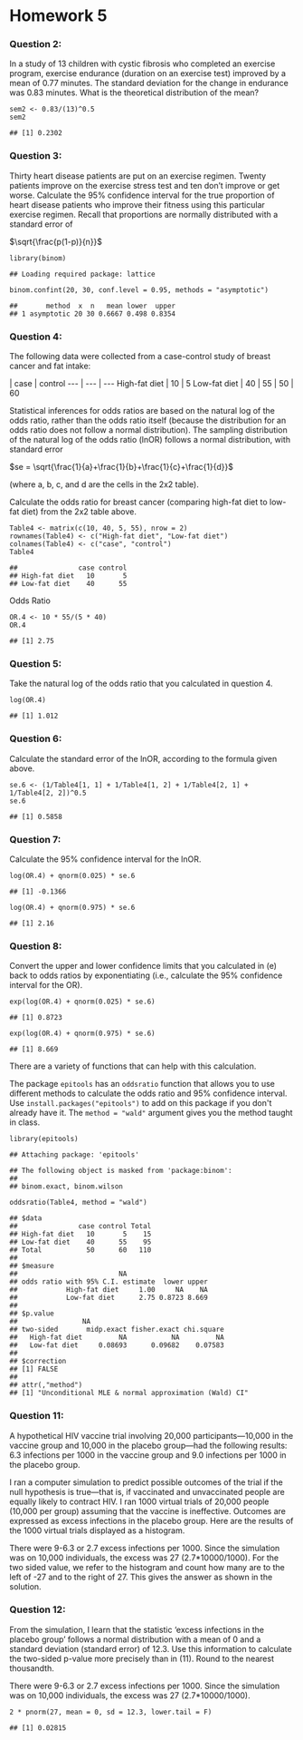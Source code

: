 Homework 5
========================================================

### Question 2:

In a study of 13 children with cystic fibrosis who completed an exercise program, exercise endurance (duration on an exercise test) improved by a mean of 0.77 minutes. The standard deviation for the change in endurance was 0.83 minutes. What is the theoretical distribution of the mean?


~~~
sem2 <- 0.83/(13)^0.5
sem2
~~~

~~~
## [1] 0.2302
~~~


### Question 3:

Thirty heart disease patients are put on an exercise regimen. Twenty patients improve on the exercise stress test and ten don’t improve or get worse. Calculate the 95% confidence interval for the true proportion of heart disease patients who improve their fitness using this particular exercise regimen. Recall that proportions are normally distributed with a standard error of

$\sqrt{\frac{p(1-p)}{n}}$


~~~
library(binom)
~~~

~~~
## Loading required package: lattice
~~~

~~~
binom.confint(20, 30, conf.level = 0.95, methods = "asymptotic")
~~~

~~~
##       method  x  n   mean lower  upper
## 1 asymptotic 20 30 0.6667 0.498 0.8354
~~~


### Question 4:

The following data were collected from a case-control study of breast cancer and fat intake:

 | case  | control
--- | --- | ---
High-fat diet	| 10	| 5
Low-fat diet	| 40	| 55
 | 50 |	60

Statistical inferences for odds ratios are based on the natural log of the odds ratio, rather than the odds ratio itself (because the distribution for an odds ratio does not follow a normal distribution). The sampling distribution of the natural log of the odds ratio (lnOR) follows a normal distribution, with standard error

$se = \sqrt{\frac{1}{a}+\frac{1}{b}+\frac{1}{c}+\frac{1}{d}}$

(where a, b, c, and d are the cells in the 2x2 table).

Calculate the odds ratio for breast cancer (comparing high-fat diet to low-fat diet) from the 2x2 table above.


~~~
Table4 <- matrix(c(10, 40, 5, 55), nrow = 2)
rownames(Table4) <- c("High-fat diet", "Low-fat diet")
colnames(Table4) <- c("case", "control")
Table4
~~~

~~~
##               case control
## High-fat diet   10       5
## Low-fat diet    40      55
~~~


Odds Ratio

~~~
OR.4 <- 10 * 55/(5 * 40)
OR.4
~~~

~~~
## [1] 2.75
~~~


### Question 5:

Take the natural log of the odds ratio that you calculated in question 4.


~~~
log(OR.4)
~~~

~~~
## [1] 1.012
~~~


### Question 6:

Calculate the standard error of the lnOR, according to the formula given above.


~~~
se.6 <- (1/Table4[1, 1] + 1/Table4[1, 2] + 1/Table4[2, 1] + 1/Table4[2, 2])^0.5
se.6
~~~

~~~
## [1] 0.5858
~~~


### Question 7:

Calculate the 95% confidence interval for the lnOR.


~~~
log(OR.4) + qnorm(0.025) * se.6
~~~

~~~
## [1] -0.1366
~~~

~~~
log(OR.4) + qnorm(0.975) * se.6
~~~

~~~
## [1] 2.16
~~~


### Question 8:

Convert the upper and lower confidence limits that you calculated in (e) back to odds ratios by exponentiating (i.e., calculate the 95% confidence interval for the OR).


~~~
exp(log(OR.4) + qnorm(0.025) * se.6)
~~~

~~~
## [1] 0.8723
~~~

~~~
exp(log(OR.4) + qnorm(0.975) * se.6)
~~~

~~~
## [1] 8.669
~~~


There are a variety of functions that can help with this calculation.

The package `epitools` has an `oddsratio` function that allows you to use different methods to calculate the odds ratio and 95% confidence interval. Use `install.packages("epitools")` to add on this package if you don't already have it. The `method = "wald"` argument gives you the method taught in class. 


~~~
library(epitools)
~~~

~~~
## Attaching package: 'epitools'
~~~

~~~
## The following object is masked from 'package:binom':
## 
## binom.exact, binom.wilson
~~~

~~~
oddsratio(Table4, method = "wald")
~~~

~~~
## $data
##               case control Total
## High-fat diet   10       5    15
## Low-fat diet    40      55    95
## Total           50      60   110
## 
## $measure
##                         NA
## odds ratio with 95% C.I. estimate  lower upper
##            High-fat diet     1.00     NA    NA
##            Low-fat diet      2.75 0.8723 8.669
## 
## $p.value
##                NA
## two-sided       midp.exact fisher.exact chi.square
##   High-fat diet         NA           NA         NA
##   Low-fat diet     0.08693      0.09682    0.07583
## 
## $correction
## [1] FALSE
## 
## attr(,"method")
## [1] "Unconditional MLE & normal approximation (Wald) CI"
~~~


### Question 11:

A hypothetical HIV vaccine trial involving 20,000 participants—10,000 in the vaccine group and 10,000 in the placebo group—had the following results: 6.3 infections per 1000 in the vaccine group and 9.0 infections per 1000 in the placebo group.

I ran a computer simulation to predict possible outcomes of the trial if the null hypothesis is true—that is, if vaccinated and unvaccinated people are equally likely to contract HIV. I ran 1000 virtual trials of 20,000 people (10,000 per group) assuming that the vaccine is ineffective. Outcomes are expressed as excess infections in the placebo group. Here are the results of the 1000 virtual trials displayed as a histogram.

There were 9-6.3 or 2.7 excess infections per 1000. Since the simulation was on 10,000 individuals, the excess was 27 (2.7*10000/1000). For the two sided value, we refer to the histogram and count how many are to the left of -27 and to the right of 27. This gives the answer as shown in the solution.

### Question 12:

From the simulation, I learn that the statistic ‘excess infections in the placebo group’ follows a normal distribution with a mean of 0 and a standard deviation (standard error) of 12.3. Use this information to calculate the two-sided p-value more precisely than in (11). Round to the nearest thousandth.

There were 9-6.3 or 2.7 excess infections per 1000. Since the simulation was on 10,000 individuals, the excess was 27 (2.7*10000/1000). 


~~~
2 * pnorm(27, mean = 0, sd = 12.3, lower.tail = F)
~~~

~~~
## [1] 0.02815
~~~


